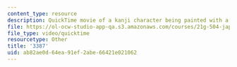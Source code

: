 ```yaml
---
content_type: resource
description: QuickTime movie of a kanji character being painted with a brush.
file: https://ol-ocw-studio-app-qa.s3.amazonaws.com/courses/21g-504-japanese-iv-spring-2009/ab82ae0d64ea91ef2abe66421e021062_3387.mov
file_type: video/quicktime
resourcetype: Other
title: '3387'
uid: ab82ae0d-64ea-91ef-2abe-66421e021062
---
```

